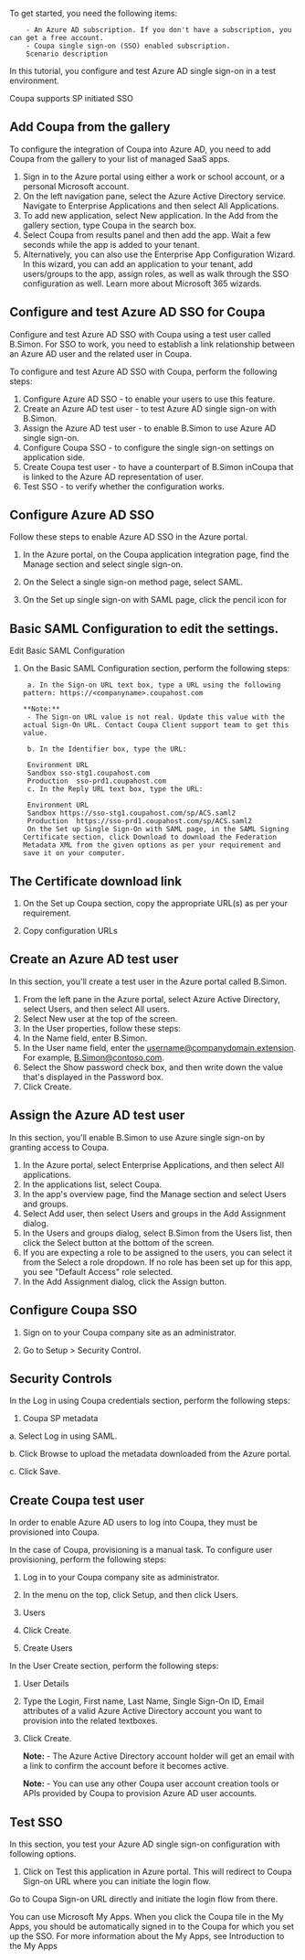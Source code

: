To get started, you need the following items:

        - An Azure AD subscription. If you don't have a subscription, you can get a free account.
        - Coupa single sign-on (SSO) enabled subscription.
        Scenario description

In this tutorial, you configure and test Azure AD single sign-on in a test environment.

Coupa supports SP initiated SSO
## Add Coupa from the gallery
To configure the integration of Coupa into Azure AD, you need to add Coupa from the gallery to your list of managed SaaS apps.

1. Sign in to the Azure portal using either a work or school account, or a personal Microsoft account.
1. On the left navigation pane, select the Azure Active Directory service.
Navigate to Enterprise Applications and then select All Applications.
1. To add new application, select New application.
In the Add from the gallery section, type Coupa in the search box.
1. Select Coupa from results panel and then add the app. Wait a few seconds while the app is added to your tenant.
1. Alternatively, you can also use the Enterprise App Configuration Wizard. In this wizard, you can add an application to your tenant, add users/groups to the app, assign roles, as well as walk through the SSO configuration as well. Learn more about Microsoft 365 wizards.

## Configure and test Azure AD SSO for Coupa
Configure and test Azure AD SSO with Coupa using a test user called B.Simon. For SSO to work, you need to establish a link relationship between an Azure AD user and the related user in Coupa.

To configure and test Azure AD SSO with Coupa, perform the following steps:

1. Configure Azure AD SSO - to enable your users to use this feature.
1. Create an Azure AD test user - to test Azure AD single sign-on with B.Simon.
1. Assign the Azure AD test user - to enable B.Simon to use Azure AD single sign-on.
1. Configure Coupa SSO - to configure the single sign-on settings on application side.
1. Create Coupa test user - to have a counterpart of B.Simon inCoupa that is linked to the Azure AD representation of user.
1. Test SSO - to verify whether the configuration works.

## Configure Azure AD SSO
Follow these steps to enable Azure AD SSO in the Azure portal.

1. In the Azure portal, on the Coupa application integration page, find the Manage section and select single sign-on.

1. On the Select a single sign-on method page, select SAML.

1. On the Set up single sign-on with SAML page, click the pencil icon for 

## Basic SAML Configuration to edit the settings.

Edit Basic SAML Configuration

1. On the Basic SAML Configuration section, perform the following steps:

        a. In the Sign-on URL text box, type a URL using the following pattern: https://<companyname>.coupahost.com

       **Note:**
        - The Sign-on URL value is not real. Update this value with the actual Sign-On URL. Contact Coupa Client support team to get this value.

        b. In the Identifier box, type the URL:

        Environment	URL
        Sandbox	sso-stg1.coupahost.com
        Production	sso-prd1.coupahost.com
        c. In the Reply URL text box, type the URL:

        Environment	URL
        Sandbox	https://sso-stg1.coupahost.com/sp/ACS.saml2
        Production	https://sso-prd1.coupahost.com/sp/ACS.saml2
        On the Set up Single Sign-On with SAML page, in the SAML Signing Certificate section, click Download to download the Federation Metadata XML from the given options as per your requirement and save it on your computer.

## The Certificate download link

1. On the Set up Coupa section, copy the appropriate URL(s) as per your requirement.

1. Copy configuration URLs

## Create an Azure AD test user
In this section, you'll create a test user in the Azure portal called B.Simon.

1. From the left pane in the Azure portal, select Azure Active Directory, select Users, and then select All users.
1. Select New user at the top of the screen.
1. In the User properties, follow these steps:
1. In the Name field, enter B.Simon.
1. In the User name field, enter the username@companydomain.extension. For example, B.Simon@contoso.com.
1. Select the Show password check box, and then write down the value that's displayed in the Password box.
1. Click Create.


## Assign the Azure AD test user
In this section, you'll enable B.Simon to use Azure single sign-on by granting access to Coupa.

1. In the Azure portal, select Enterprise Applications, and then select All applications.
1. In the applications list, select Coupa.
1. In the app's overview page, find the Manage section and select Users and groups.
1. Select Add user, then select Users and groups in the Add Assignment dialog.
1. In the Users and groups dialog, select B.Simon from the Users list, then click the Select button at the bottom of the screen.
1. If you are expecting a role to be assigned to the users, you can select it from the Select a role dropdown. If no role has been set up for this app, you see "Default Access" role selected.
1. In the Add Assignment dialog, click the Assign button.

## Configure Coupa SSO
1. Sign on to your Coupa company site as an administrator.

1. Go to Setup > Security Control.

## Security Controls

In the Log in using Coupa credentials section, perform the following steps:

1. Coupa SP metadata

a. Select Log in using SAML.

b. Click Browse to upload the metadata downloaded from the Azure portal.

c. Click Save.

## Create Coupa test user
In order to enable Azure AD users to log into Coupa, they must be provisioned into Coupa.

In the case of Coupa, provisioning is a manual task.
To configure user provisioning, perform the following steps:

1. Log in to your Coupa company site as administrator.

1. In the menu on the top, click Setup, and then click Users.

1. Users

1. Click Create.

1. Create Users

In the User Create section, perform the following steps:

1. User Details

1. Type the Login, First name, Last Name, Single Sign-On ID, Email attributes of a valid Azure Active Directory account you want to provision into the related textboxes.

1. Click Create.

    **Note:**
        - The Azure Active Directory account holder will get an email with a link to confirm the account before it becomes active.

    **Note:**
        - You can use any other Coupa user account creation tools or APIs provided by Coupa to provision Azure AD user accounts.

## Test SSO
In this section, you test your Azure AD single sign-on configuration with following options.

1. Click on Test this application in Azure portal. This will redirect to Coupa Sign-on URL where you can initiate the login flow.

Go to Coupa Sign-on URL directly and initiate the login flow from there.

You can use Microsoft My Apps. When you click the Coupa tile in the My Apps, you should be automatically signed in to the Coupa for which you set up the SSO. For more information about the My Apps, see Introduction to the My Apps